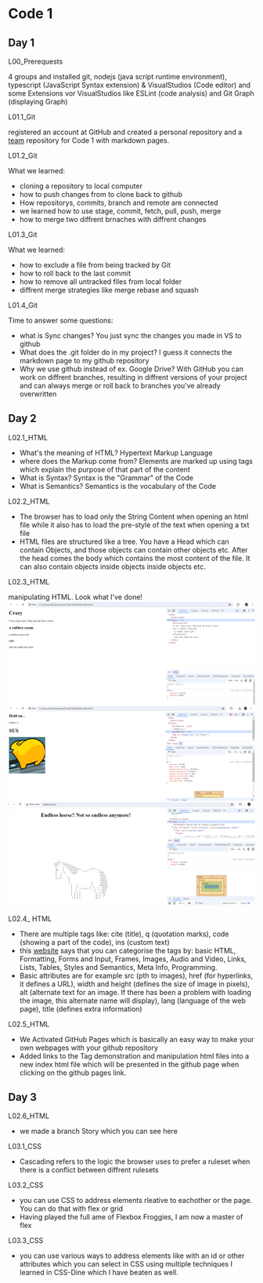 # Code 1
## Day 1

L00_Prerequests

4 groups and installed git, nodejs (java script runtime environment), typescript (JavaScript Syntax extension) 
& VisualStudios (Code editor) and some Extensions vor
VisualStudios like ESLint (code analysis) and Git Graph (displaying Graph)

L01.1_Git

registered an account at GitHub and created a personal repository and a [team](https://github.com/MiaGMB/Caffeine-) repository for Code 1
with markdown pages. 

L01.2_Git

What we learned:
- cloning a repository to local computer
- how to push changes from to clone back to github
- How repositorys, commits, branch and remote are connected 
- we learned how to use stage, commit, fetch, pull, push, merge
- how to merge two diffrent brnaches with diffrent changes


L01.3_Git 

What we learned:
- how to exclude a file from being tracked by Git
- how to roll back to the last commit
- how to remove all untracked files from local folder
- diffrent merge strategies like merge rebase and squash

L01.4_Git

Time to answer some questions:
- what is Sync changes? You just sync the changes you made in VS to github
- What does the .git folder do in my project? I guess it connects the markdown page to my github repository
- Why we use github instead of ex. Google Drive? With GitHub you can work on diffrent branches, resulting in diffrent versions of your project and can always merge or roll back to branches you've already overwritten


## Day 2

L02.1_HTML

- What's the meaning of HTML? Hypertext Markup Language
- where does the Markup come from? Elements are marked up using tags which explain the purpose of that part of the content
- What is Syntax? Syntax is the "Grammar" of the Code
- What is Semantics? Semantics is the vocabulary of the Code

L02.2_HTML
- The browser has to load only the String Content when opening an html file while it also has to load the pre-style of the text when opening a txt file 
- HTML files are structured like a tree. You have a Head which can contain Objects, and those objects can contain other objects etc. After the head comes the body which contains the most content of the file. It can also contain objects inside objects inside objects etc.

L02.3_HTML

manipulating HTML. Look what I've done!
![alt text](<Screenshot 2024-06-18 115135.png>)
![alt text](<Screenshot 2024-06-18 124400.png>)
![alt text](<Screenshot 2024-06-18 215103.png>)

L02.4_ HTML
- There are multiple tags like: cite (title), q (quotation marks), code (showing a part of the code), ins (custom text)
- this [website](https://www.w3schools.com/tags/ref_byfunc.asp) says that you can categorise the tags by: basic HTML, Formatting, Forms and Input, Frames, Images, Audio and Video, Links, Lists, Tables, Styles and Semantics, Meta Info, Programming.
- Basic attributes are for example src (pth to images), href (for hyperlinks, it defines a URL), width and height (defines the size of image in pixels), alt (alternate text for an image. If there has been a problem with loading the image, this alternate name will display), lang (language of the web page), title (defines extra information)

L02.5_HTML

- We Activated GitHub Pages which is basically an easy way to make your own webpages with your github repository<br>
- Added links to the Tag demonstration and manipulation html files into a new index html file which will be presented in the github page when clicking on the github pages link.

## Day 3

L02.6_HTML

- we made a branch Story which you can see here 

L03.1_CSS

- Cascading refers to the logic the browser uses to prefer a ruleset when there is a conflict between diffrent rulesets

L03.2_CSS

- you can use CSS to address elements rleative to eachother or the page. You can do that with flex or grid<br>
- Having played the full ame of Flexbox Froggies, I am now a master of flex

L03.3_CSS

- you can use various ways to address elements like with an id or other attributes which you can select in CSS using multiple techniques I learned in CSS-Dine which I have beaten as well.